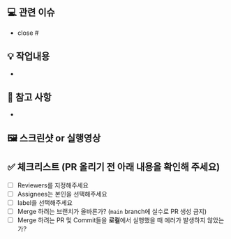 ## 💻 관련 이슈

<!--
ex) close #100
-->

- close #

## 💡 작업내용

- 

## 🧐 참고 사항

-

## 🖼️ 스크린샷 or 실행영상
<!-- 원활한 코드 리뷰를 위해 꼭 올려주세요 -->

## ️✅ 체크리스트 (PR 올리기 전 아래 내용을 확인해 주세요)

- [ ] Reviewers를 지정해주세요
- [ ] Assignees는 본인을 선택해주세요
- [ ] label을 선택해주세요
- [ ] Merge 하려는 브랜치가 올바른가? (`main` branch에 실수로 PR 생성 금지)
- [ ] Merge 하려는 PR 및 Commit들을 **로컬**에서 실행했을 때 에러가 발생하지 않았는가?
